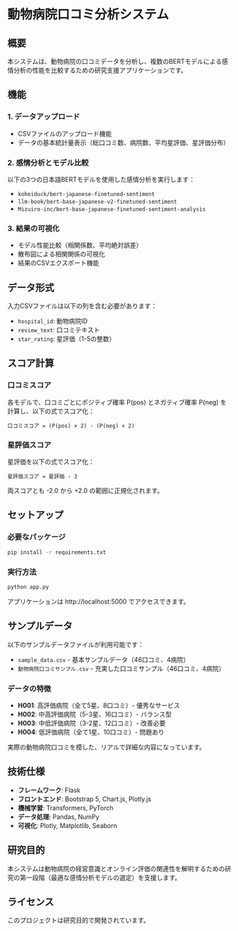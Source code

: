 # 動物病院口コミ分析システム

## 概要

本システムは、動物病院の口コミデータを分析し、複数のBERTモデルによる感情分析の性能を比較するための研究支援アプリケーションです。

## 機能

### 1. データアップロード
- CSVファイルのアップロード機能
- データの基本統計量表示（総口コミ数、病院数、平均星評価、星評価分布）

### 2. 感情分析とモデル比較
以下の3つの日本語BERTモデルを使用した感情分析を実行します：
- `koheiduck/bert-japanese-finetuned-sentiment`
- `llm-book/bert-base-japanese-v2-finetuned-sentiment` 
- `Mizuiro-inc/bert-base-japanese-finetuned-sentiment-analysis`

### 3. 結果の可視化
- モデル性能比較（相関係数、平均絶対誤差）
- 散布図による相関関係の可視化
- 結果のCSVエクスポート機能

## データ形式

入力CSVファイルは以下の列を含む必要があります：

- `hospital_id`: 動物病院ID
- `review_text`: 口コミテキスト  
- `star_rating`: 星評価（1-5の整数）

## スコア計算

### 口コミスコア
各モデルで、口コミごとにポジティブ確率 P(pos) とネガティブ確率 P(neg) を計算し、以下の式でスコア化：

```
口コミスコア = (P(pos) × 2) - (P(neg) × 2)
```

### 星評価スコア
星評価を以下の式でスコア化：

```
星評価スコア = 星評価 - 3
```

両スコアとも -2.0 から +2.0 の範囲に正規化されます。

## セットアップ

### 必要なパッケージ

```bash
pip install -r requirements.txt
```

### 実行方法

```bash
python app.py
```

アプリケーションは http://localhost:5000 でアクセスできます。

## サンプルデータ

以下のサンプルデータファイルが利用可能です：

- `sample_data.csv` - 基本サンプルデータ（46口コミ、4病院）
- `動物病院口コミサンプル.csv` - 充実した口コミサンプル（46口コミ、4病院）

### データの特徴
- **H001**: 高評価病院（全て5星、8口コミ）- 優秀なサービス
- **H002**: 中高評価病院（5-3星、16口コミ）- バランス型
- **H003**: 中低評価病院（3-2星、12口コミ）- 改善必要
- **H004**: 低評価病院（全て1星、10口コミ）- 問題あり

実際の動物病院口コミを模した、リアルで詳細な内容になっています。

## 技術仕様

- **フレームワーク**: Flask
- **フロントエンド**: Bootstrap 5, Chart.js, Plotly.js
- **機械学習**: Transformers, PyTorch
- **データ処理**: Pandas, NumPy
- **可視化**: Plotly, Matplotlib, Seaborn

## 研究目的

本システムは動物病院の経営意識とオンライン評価の関連性を解明するための研究の第一段階（最適な感情分析モデルの選定）を支援します。

## ライセンス

このプロジェクトは研究目的で開発されています。